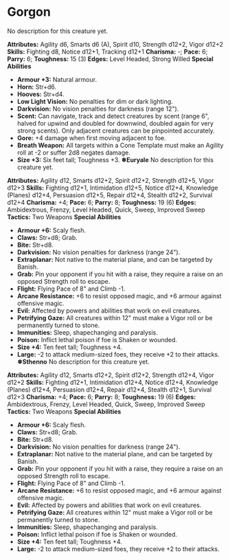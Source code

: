 # Gorgon

No description for this creature yet.

**Attributes:** Agility d6, Smarts d6 (A), Spirit d10, Strength d12+2,
Vigor d12+2
**Skills:** Fighting d8, Notice d12+1, Tracking d12+1
**Charisma:** -; **Pace:** 6; **Parry:** 6; **Toughness:** 15 (3)
**Edges:** Level Headed, Strong Willed
**Special Abilities**

- **Armour +3:** Natural armour.
- **Horn:** Str+d6.
- **Hooves:** Str+d4.
- **Low Light Vision:** No penalties for dim or dark lighting.
- **Darkvision:** No vision penalties for darkness (range 12").
- **Scent:** Can navigate, track and detect creatures by scent (range
6", halved for upwind and doubled for downwind, doubled again for very
strong scents). Only adjacent creatures can be pinpointed accurately.
- **Gore:** +4 damage when first moving adjacent to foe.
- **Breath Weapon:** All targets within a Cone Template must make an
Agility roll at -2 or suffer 2d8 negates damage.
- **Size +3:** Six feet tall; Toughness +3.
**❄Euryale**
No description for this creature yet.

**Attributes:** Agility d12, Smarts d12+2, Spirit d12+2, Strength d12+5,
Vigor d12+3
**Skills:** Fighting d12+1, Intimidation d12+5, Notice d12+4, Knowledge
(Planes) d12+4, Persuasion d12+5, Repair d12+4, Stealth d12+2, Survival
d12+4
**Charisma:** +4; **Pace:** 6; **Parry:** 8; **Toughness:** 19 (6)
**Edges:** Ambidextrous, Frenzy, Level Headed, Quick, Sweep, Improved
Sweep
**Tactics:** Two Weapons
**Special Abilities**

- **Armour +6:** Scaly flesh.
- **Claws:** Str+d8; Grab.
- **Bite:** Str+d8.
- **Darkvision:** No vision penalties for darkness (range 24").
- **Extraplanar:** Not native to the material plane, and can be targeted
by Banish.
- **Grab:** Pin your opponent if you hit with a raise, they require a
raise on an opposed Strength roll to escape.
- **Flight:** Flying Pace of 8" and Climb -1.
- **Arcane Resistance:** +6 to resist opposed magic, and +6 armour
against offensive magic.
- **Evil:** Affected by powers and abilities that work on evil
creatures.
- **Petrifying Gaze:** All creatures within 12" must make a Vigor roll
or be permanently turned to stone.
- **Immunities:** Sleep, shapechanging and paralysis.
- **Poison:** Inflict lethal poison if foe is Shaken or wounded.
- **Size +4:** Ten feet tall; Toughness +4.
- **Large:** -2 to attack medium-sized foes, they receive +2 to their
attacks.
**❄Sthenno**
No description for this creature yet.

**Attributes:** Agility d12, Smarts d12+2, Spirit d12+2, Strength d12+4,
Vigor d12+2
**Skills:** Fighting d12+1, Intimidation d12+4, Notice d12+4, Knowledge
(Planes) d12+4, Persuasion d12+4, Repair d12+4, Stealth d12+1, Survival
d12+3
**Charisma:** +4; **Pace:** 6; **Parry:** 8; **Toughness:** 19 (6)
**Edges:** Ambidextrous, Frenzy, Level Headed, Quick, Sweep, Improved
Sweep
**Tactics:** Two Weapons
**Special Abilities**

- **Armour +6:** Scaly flesh.
- **Claws:** Str+d8; Grab.
- **Bite:** Str+d8.
- **Darkvision:** No vision penalties for darkness (range 24").
- **Extraplanar:** Not native to the material plane, and can be targeted
by Banish.
- **Grab:** Pin your opponent if you hit with a raise, they require a
raise on an opposed Strength roll to escape.
- **Flight:** Flying Pace of 8" and Climb -1.
- **Arcane Resistance:** +6 to resist opposed magic, and +6 armour
against offensive magic.
- **Evil:** Affected by powers and abilities that work on evil
creatures.
- **Petrifying Gaze:** All creatures within 12" must make a Vigor roll
or be permanently turned to stone.
- **Immunities:** Sleep, shapechanging and paralysis.
- **Poison:** Inflict lethal poison if foe is Shaken or wounded.
- **Size +4:** Ten feet tall; Toughness +4.
- **Large:** -2 to attack medium-sized foes, they receive +2 to their
attacks.
